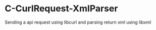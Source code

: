 C-CurlRequest-XmlParser
=======================

Sending a api request using libcurl and parsing return xml using libxml

